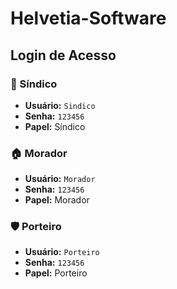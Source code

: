 # Helvetia-Software

## Login de Acesso

### 👤 Síndico
- **Usuário:** `Sindico`  
- **Senha:** `123456`  
- **Papel:** Síndico  

### 🏠 Morador
- **Usuário:** `Morador`  
- **Senha:** `123456`  
- **Papel:** Morador  

### 🛡️ Porteiro
- **Usuário:** `Porteiro`  
- **Senha:** `123456`  
- **Papel:** Porteiro  
